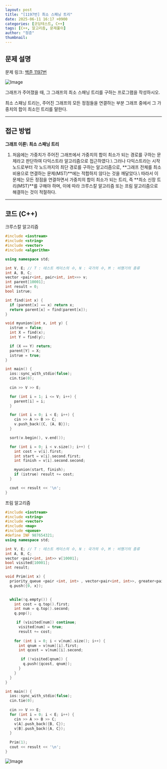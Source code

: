 ```yaml
---
layout: post
title: "[1197번] 최소 스패닝 트리"
date: 2025-06-11 16:17 +0900
categories: [코딩테스트, C++]
tags: [C++, 알고리즘, 문제풀이]
author: "정준"
thumbnail: 
---
```


## 문제 설명

문제 링크: [백준 1197번](https://www.acmicpc.net/problem/1197)

![Image](https://github.com/user-attachments/assets/b46ecc3a-5478-4eba-97c4-d9e57f783d2a)

그래프가 주어졌을 때, 그 그래프의 최소 스패닝 트리를 구하는 프로그램을 작성하시오.

최소 스패닝 트리는, 주어진 그래프의 모든 정점들을 연결하는 부분 그래프 중에서 그 가중치의 합이 최소인 트리를 말한다.

---

## 접근 방법

**그래프 이론**\\
**최소 스패닝 트리**

1. 처음에는 가중치가 주어진 그래프에서 가중치의 합이 최소가 되는 경로를 구하는 문제라고 판단하여 다익스트라 알고리즘으로 접근하였다.\\
그러나 다익스트라는 시작 노드로부터 각 노드까지의 최단 경로를 구하는 알고리즘으로,
**그래프 전체를 최소 비용으로 연결하는 문제(MST)**에는 적합하지 않다는 것을 깨달았다.\\
따라서 이 문제는 모든 정점을 연결하면서 가중치의 합이 최소가 되는 트리, 즉 **최소 신장 트리(MST)**를 구해야 하며, 이에 따라 크루스칼 알고리즘 또는 프림 알고리즘으로 해결하는 것이 적절하다.

---

## 코드 (C++)

크루스칼 알고리즘
```cpp
#include <iostream>
#include <string>
#include <vector>
#include <algorithm>

using namespace std;

int V, E; // T : 테스트 케이스의 수, N : 국가의 수, M : 비행기의 종류
int A, B, C;
vector <pair<int, pair<int, int>>> v;
int parent[10001];
int result = 0;
bool istrue;

int find(int x) {
  if (parent[x] == x) return x;
  return parent[x] = find(parent[x]);
}

void myunion(int x, int y) {
  istrue = false;
  int X = find(x);
  int Y = find(y);

  if (X == Y) return;
  parent[Y] = X;
  istrue = true;
}

int main() {
  ios::sync_with_stdio(false);
  cin.tie(0);
  
  cin >> V >> E;

  for (int i = 1; i <= V; i++) {
    parent[i] = i;
  }

  for (int i = 0; i < E; i++) {
    cin >> A >> B >> C;
    v.push_back({C, {A, B}});
  }

  sort(v.begin(), v.end());

  for (int i = 0; i < v.size(); i++) {
    int cost = v[i].first;
    int start = v[i].second.first;
    int finish = v[i].second.second;

    myunion(start, finish);
    if (istrue) result += cost;
  }

  cout << result << '\n';
}
```

프림 알고리즘
```cpp
#include <iostream>
#include <string>
#include <vector>
#include <map>
#include <queue>
#define INF 987654321;
using namespace std;

int V, E; // T : 테스트 케이스의 수, N : 국가의 수, M : 비행기의 종류
int A, B, C;
vector <pair<int, int>> v[10001];
bool visited[10001];
int result;

void Prim(int x) {
  priority_queue <pair <int, int> , vector<pair<int, int>>, greater<pair<int, int>>> q;
  q.push({0, x});
  

  while(!q.empty()) {
    int cost = q.top().first;
    int num = q.top().second;
    q.pop();

     if (visited[num]) continue;
      visited[num] = true;
      result += cost;
    
    for (int i = 0; i < v[num].size(); i++) {
      int qnum = v[num][i].first;
      int qcost = v[num][i].second;

       if (!visited[qnum]) {
        q.push({qcost, qnum});
      }
    }
  }
}

int main() {
  ios::sync_with_stdio(false);
  cin.tie(0);
  
  cin >> V >> E;
  for (int i = 0; i < E; i++) {
    cin >> A >> B >> C;
    v[A].push_back({B, C});
    v[B].push_back({A, C});
  }
  
  Prim(1);
  cout << result << '\n';
}
```

![Image](https://github.com/user-attachments/assets/c0bd30bd-dfa0-474f-966a-db274940f6f4)
